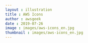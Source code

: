 ```yaml
---
layout : illustration
title : AWS Icons
author : awsgeek
date : 2019-07-26
image : images/aws-icons_en.jpg
thumbnail : images/aws-icons_en.jpg
---
```

